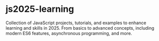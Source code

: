 # js2025-learning
Collection of JavaScript projects, tutorials, and examples to enhance learning and skills in 2025. From basics to advanced concepts, including modern ES6 features, asynchronous programming, and more.

